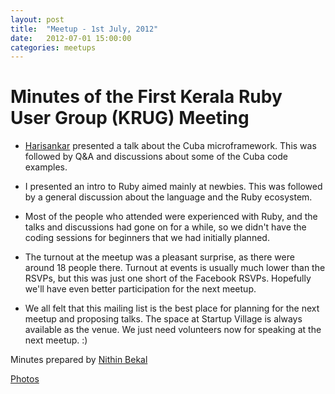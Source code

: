 ```yaml
---
layout: post
title:  "Meetup - 1st July, 2012"
date:   2012-07-01 15:00:00
categories: meetups
---
```


# Minutes of the First Kerala Ruby User Group (KRUG) Meeting

* [Harisankar](https://twitter.com/coder_hsps) presented a talk about the Cuba microframework. This was followed by Q&A and discussions about some of the Cuba code examples.

* I presented an intro to Ruby aimed mainly at newbies. This was followed by a general discussion about the language and the Ruby ecosystem.

* Most of the people who attended were experienced with Ruby, and the talks and discussions had gone on for a while, so we didn't have the coding sessions for beginners that we had initially planned.

* The turnout at the meetup was a pleasant surprise, as there were around 18 people there. Turnout at events is usually much lower than the RSVPs, but this was just one short of the Facebook RSVPs. Hopefully we'll have even better participation for the next meetup.

* We all felt that this mailing list is the best place for planning for the next meetup and proposing talks. The space at Startup Village is always available as the venue. We just need volunteers now for speaking at the next meetup. :)

Minutes prepared by [Nithin Bekal](https://twitter.com/nithinbekal)

[Photos](http://www.facebook.com/media/set/?set=a.396161007098834.81084.189290137785923&type=1)
